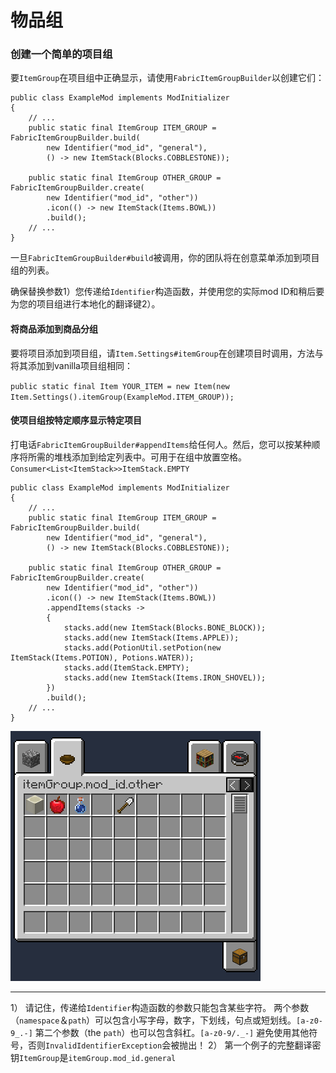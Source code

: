 # 物品组
### 创建一个简单的项目组
要`ItemGroup`在项目组中正确显示，请使用`FabricItemGroupBuilder`以创建它们：

```
public class ExampleMod implements ModInitializer
{
	// ...
	public static final ItemGroup ITEM_GROUP = FabricItemGroupBuilder.build(
		new Identifier("mod_id", "general"),
		() -> new ItemStack(Blocks.COBBLESTONE));
 
	public static final ItemGroup OTHER_GROUP = FabricItemGroupBuilder.create(
		new Identifier("mod_id", "other"))
		.icon(() -> new ItemStack(Items.BOWL))
		.build();
	// ...
}
```

一旦`FabricItemGroupBuilder#build`被调用，你的团队将在创意菜单添加到项目组的列表。

确保替换参数1）您传递给`Identifier`构造函数，并使用您的实际mod ID和稍后要为您的项目组进行本地化的翻译键2）。

#### 将商品添加到商品分组
要将项目添加到项目组，请`Item.Settings#itemGroup`在创建项目时调用，方法与将其添加到vanilla项目组相同：

`public static final Item YOUR_ITEM = new Item(new Item.Settings().itemGroup(ExampleMod.ITEM_GROUP));`

#### 使项目组按特定顺序显示特定项目
打电话`FabricItemGroupBuilder#appendItems`给任何人。然后，您可以按某种顺序将所需的堆栈添加到给定列表中。可用于在组中放置空格。 `Consumer<List<ItemStack>>ItemStack.EMPTY`

```
public class ExampleMod implements ModInitializer
{
	// ...
	public static final ItemGroup ITEM_GROUP = FabricItemGroupBuilder.build(
		new Identifier("mod_id", "general"),
		() -> new ItemStack(Blocks.COBBLESTONE));
 
	public static final ItemGroup OTHER_GROUP = FabricItemGroupBuilder.create(
		new Identifier("mod_id", "other"))
		.icon(() -> new ItemStack(Items.BOWL))
		.appendItems(stacks ->
		{
			stacks.add(new ItemStack(Blocks.BONE_BLOCK));
			stacks.add(new ItemStack(Items.APPLE));
			stacks.add(PotionUtil.setPotion(new ItemStack(Items.POTION), Potions.WATER));
			stacks.add(ItemStack.EMPTY);
			stacks.add(new ItemStack(Items.IRON_SHOVEL));
		})
		.build();
	// ...
}
```

![img1](img\itemgroup\item_group_append_items.png)

---
1） 请记住，传递给`Identifier`构造函数的参数只能包含某些字符。
两个参数（`namespace`＆`path`）可以包含小写字母，数字，下划线，句点或短划线。`[a-z0-9_.-]`
第二个参数（the `path`）也可以包含斜杠。`[a-z0-9/._-]`
避免使用其他符号，否则`InvalidIdentifierException`会被抛出！
2） 第一个例子的完整翻译密钥`ItemGroup`是`itemGroup.mod_id.general`
